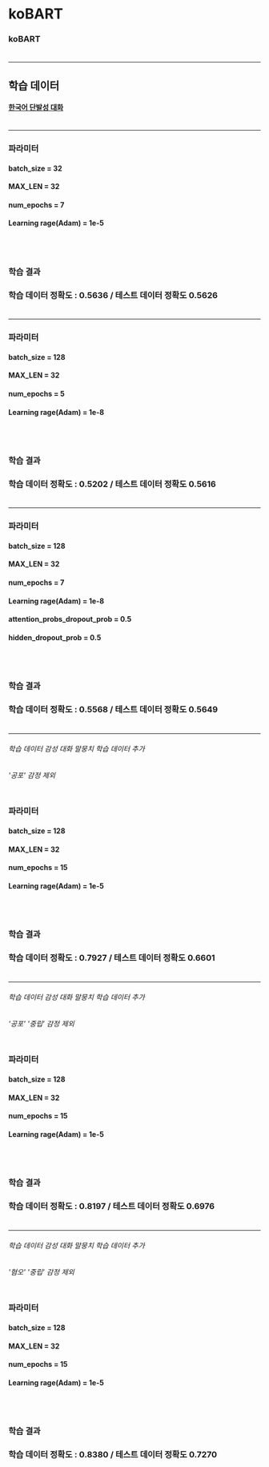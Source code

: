 


# koBART 
### koBART <br/><br/>

- - -
## 학습 데이터 
#### [한국어 단발성 대화](https://aihub.or.kr/opendata/keti-data/recognition-laguage/KETI-02-009)<br/><br/>

- - -
### 파라미터  
#### batch_size = 32
#### MAX_LEN = 32
#### num_epochs = 7
#### Learning rage(Adam) = 1e-5
<br/><br/>

### 학습 결과
### 학습 데이터 정확도 : 0.5636 / 테스트 데이터 정확도 0.5626<br/><br/>
- - -

### 파라미터  
#### batch_size = 128
#### MAX_LEN = 32
#### num_epochs = 5
#### Learning rage(Adam) = 1e-8
<br/><br/>

### 학습 결과
### 학습 데이터 정확도 : 0.5202 / 테스트 데이터 정확도 0.5616<br/><br/>
- - -

### 파라미터  
#### batch_size = 128
#### MAX_LEN = 32
#### num_epochs = 7
#### Learning rage(Adam) = 1e-8
#### attention_probs_dropout_prob = 0.5
#### hidden_dropout_prob = 0.5
<br/><br/>

### 학습 결과
### 학습 데이터 정확도 : 0.5568 / 테스트 데이터 정확도 0.5649<br/><br/>
- - -

###### 학습 데이터 감성 대화 말뭉치 학습 데이터 추가
###### '공포' 감정 제외<br/><br/>

### 파라미터  
#### batch_size = 128
#### MAX_LEN = 32
#### num_epochs = 15
#### Learning rage(Adam) = 1e-5
<br/><br/>

### 학습 결과
### 학습 데이터 정확도 : 0.7927 / 테스트 데이터 정확도 0.6601<br/><br/>
- - -
###### 학습 데이터 감성 대화 말뭉치 학습 데이터 추가
###### '공포' '중립' 감정 제외<br/><br/>

### 파라미터  
#### batch_size = 128
#### MAX_LEN = 32
#### num_epochs = 15
#### Learning rage(Adam) = 1e-5
<br/><br/>

### 학습 결과
### 학습 데이터 정확도 : 0.8197 / 테스트 데이터 정확도 0.6976<br/><br/>

- - -
###### 학습 데이터 감성 대화 말뭉치 학습 데이터 추가
###### '혐오' '중립' 감정 제외<br/><br/>

### 파라미터  
#### batch_size = 128
#### MAX_LEN = 32
#### num_epochs = 15
#### Learning rage(Adam) = 1e-5
<br/><br/>

### 학습 결과
### 학습 데이터 정확도 : 0.8380 / 테스트 데이터 정확도 0.7270<br/><br/>

